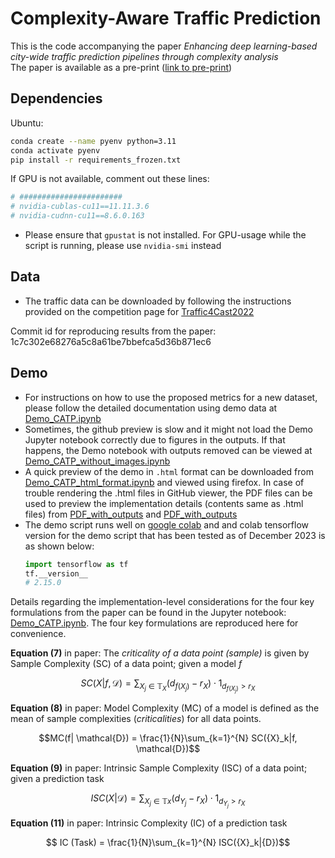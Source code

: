 
# Complexity-Aware Traffic Prediction 


This is the code accompanying the paper _Enhancing deep learning-based city-wide traffic prediction pipelines through complexity analysis_  
The paper is available as a pre-print ([link to pre-print](http://dx.doi.org/10.13140/RG.2.2.29917.18405/1))
## Dependencies

Ubuntu: 
```bash
conda create --name pyenv python=3.11
conda activate pyenv
pip install -r requirements_frozen.txt
```
If GPU is not available, comment out these lines:
```bash
# #######################
# nvidia-cublas-cu11==11.11.3.6
# nvidia-cudnn-cu11==8.6.0.163
```
- Please ensure that `gpustat` is not installed. For GPU-usage while the script is running, please use `nvidia-smi` instead


## Data
- The traffic data can be downloaded by following the instructions provided on the competition page for [Traffic4Cast2022](https://github.com/iarai/NeurIPS2022-traffic4cast)


Commit id for reproducing results from the paper: 
1c7c302e68276a5c8a61be7bbefca5d36b871ec6


## Demo 
- For instructions on how to use the proposed metrics for a new dataset, please follow the detailed documentation using demo data at [Demo_CATP.ipynb](https://github.com/mie-lab/Complexity-Aware-Traffic-Prediction/blob/main/CATP/Demo_CATP.ipynb)
- Sometimes, the github preview is slow and it might not load the Demo Jupyter notebook correctly due to figures in the outputs. If that happens, the Demo notebook with outputs removed can be viewed at [Demo_CATP_without_images.ipynb](https://github.com/mie-lab/Complexity-Aware-Traffic-Prediction/blob/main/CATP/Demo_CATP_outputs_deleted.ipynb)
- A quick preview of the demo in `.html` format can be downloaded from [Demo_CATP_html_format.ipynb](https://github.com/mie-lab/Complexity-Aware-Traffic-Prediction/blob/main/CATP/Demo_CATP_html_format.html) and viewed using firefox. In case of trouble rendering the .html files in GitHub viewer, the PDF files can be used to preview the implementation details (contents same as .html files) from [PDF_with_outputs](https://github.com/mie-lab/Complexity-Aware-Traffic-Prediction/blob/main/CATP/Demo_CATP.pdf) and [PDF_with_outputs](https://github.com/mie-lab/Complexity-Aware-Traffic-Prediction/blob/main/CATP/Demo_CATP_outputs_deleted.pdf)
- The demo script runs well on [google colab](https://colab.research.google.com) and and colab tensorflow version for the demo script that has been tested as of December 2023 is as shown below:
  ```python
  import tensorflow as tf
  tf.__version__
  # 2.15.0
  ```


[//]: # (## Citing)

[//]: # (If you find this code useful in your research, please consider citing:)

[//]: # (```)

[//]: # (@unknown{kumar2024complexityb,)

[//]: # (author = {Kumar, Nishant and Martin, Henry and Martin, Raubal},)

[//]: # (year = {2023},)

[//]: # (month = {12},)

[//]: # (pages = {},)

[//]: # (title = {Intrinsic Complexity: Quantifying Task Complexity For Deep Learning-Based City-Wide Traffic Prediction},)

[//]: # (doi = {10.13140/RG.2.2.29917.18405/1})

[//]: # (})

[//]: # (```)

Details regarding the implementation-level considerations for the four key formulations from the paper can be found in the Jupyter notebook: [Demo_CATP.ipynb](https://github.com/mie-lab/Complexity-Aware-Traffic-Prediction/blob/main/CATP/Demo_CATP.ipynb). The four key formulations are reproduced here for convenience.

**Equation (7)** in paper: The _criticality of a data point (sample)_ is given by Sample Complexity (SC) of a data point; given a model _f_
```math
SC({X}|f,\mathcal{D}) = \sum_{{X_j} \in \mathbb{T}_{X}} \left(d_{f({X_j})} - r_{X}\right) \cdot 1_{d_{f({X_j})}>r_{X}} 
```
**Equation (8)** in paper: Model Complexity (MC) of a model is defined as the mean of sample complexities (_criticalities_) for all data points.
```math
MC(f| \mathcal{D}) = \frac{1}{N}\sum_{k=1}^{N} SC({X}_k|f, \mathcal{D})
```
**Equation (9)** in paper: Intrinsic Sample Complexity (ISC) of a data point; given a prediction task

```math
        ISC({X}|\mathcal{D}) =\sum_{{X}_j \in \mathbb{T}x} \left(d_{{Y}_j} -r_{X}\right) \cdot 1_{d_{{Y}_j}>r_{X}}
```
**Equation (11)** in paper:  Intrinsic Complexity (IC) of a prediction task
```math
        IC (Task) = \frac{1}{N}\sum_{k=1}^{N} ISC({X}_k|{D})
```
 


